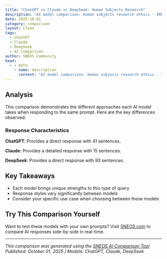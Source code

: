 ```yaml
---
title: "ChatGPT vs Claude vs DeepSeek: Human Subjects Research"
description: "AI model comparison: Human subjects research ethics - IRB approval and participant protection..."
date: 2025-10-01
category: comparison
layout: Clean
tags:
  - ChatGPT
  - Claude
  - DeepSeek
  - AI Comparison
author: SNEOS Community
head:
  - - meta
    - name: description
      content: "AI model comparison: Human subjects research ethics - IRB approval and participant protection..."
---
```


<ChatComparison
  title="ChatGPT vs Claude vs DeepSeek: Human Subjects Research"
  prompt="Human subjects research ethics - IRB approval and participant protection"
  :responses='{
    "ChatGPT": "Certainly! Here\u2019s an overview of human subjects research ethics, focusing on Institutional Review Board (IRB) approval and participant protection:\n\n### Human Subjects Research Ethics: IRB Approval and Participant Protection\n\n#### 1. Purpose of Ethics in Human Subjects Research\nResearch involving human participants must be conducted ethically to:\n- Protect the rights, welfare, and dignity of participants.\n- Ensure the validity and integrity of research.\n- Maintain public trust in research practices.\n\n#### 2. What is an IRB?\n- **Institutional Review Board (IRB)**: A committee established to review, approve, and monitor research involving human subjects.\n- It ensures that research complies with ethical standards and federal regulations (e.g., the U.S. Common Rule, FDA regulations).\n- Typically composed of scientists, non-scientists, and community members.\n\n#### 3. When is IRB Approval Required?\n- Any systematic investigation involving human subjects intended to contribute to generalizable knowledge.\n- Includes surveys, interviews, clinical trials, observational studies, and behavioral research.\n\n#### 4. Key Ethical Principles (Belmont Report)\n- **Respect for Persons**: Treat individuals as autonomous agents and protect those with diminished autonomy.\n- **Beneficence**: Maximize benefits and minimize harms.\n- **Justice**: Fairness in distribution of research benefits and burdens.\n\n#### 5. IRB Review Process\n- **Initial Submission**: Researchers submit a protocol describing objectives, methods, participant recruitment, consent process, risks, and benefits.\n- **Review Type**:\n  - Exempt: Minimal risk, fitting specific categories.\n  - Expedited: Minimal risk but not exempt.\n  - Full Board: More than minimal risk or vulnerable populations.\n- **Approval**: IRB must approve or request modifications before research begins.\n- **Continuing Review**: Periodic review to monitor ongoing research.\n\n#### 6. Participant Protection Measures\n- **Informed Consent**:\n  - Provide clear, comprehensive information about the study.\n  - Explain risks, benefits, procedures, confidentiality, voluntariness, and the right to withdraw.\n  - Obtain documented consent before participation.\n- **Privacy and Confidentiality**:\n  - Protect personal data through coding, secure storage, limited access.\n- **Risk Minimization**:\n  - Design studies to minimize physical, psychological, social, and economic risks.\n- **Special Populations**:\n  - Additional safeguards when involving children, prisoners, pregnant women, or cognitively impaired individuals.\n- **Right to Withdraw**: Participants can leave the study at any time without penalty.\n\n#### 7. Reporting and Compliance\n- Researchers must promptly report adverse events or protocol changes to the IRB.\n- Non-compliance can result in suspension of research and loss of funding.\n\n---\n\nIf you need information tailored to a specific country or regulatory framework, feel free to ask!",
    "Claude": "# Human Subjects Research Ethics: IRB Approval and Participant Protection\n\n## Overview of Human Subjects Research Ethics\n\nHuman subjects research ethics is a framework designed to protect the rights, welfare, and dignity of individuals participating in research studies. This system emerged from historical abuses and is now fundamental to ethical research conduct.\n\n## Institutional Review Boards (IRBs)\n\n### What is an IRB?\nAn Institutional Review Board is an independent committee that reviews and monitors research involving human participants to ensure ethical standards are met.\n\n### IRB Composition\n- **Minimum 5 members** with varying backgrounds\n- At least one scientist and one non-scientist\n- At least one member unaffiliated with the institution\n- May include community representatives\n- Members with expertise relevant to research areas\n\n### IRB Review Process\n\n#### Types of Review:\n1. **Exempt Review**\n   - Minimal risk research in specific categories\n   - Educational practices, surveys, interviews\n   - Publicly available data analysis\n\n2. **Expedited Review**\n   - Minimal risk research\n   - Minor modifications to approved studies\n   - Single reviewer or small subset evaluation\n\n3. **Full Board Review**\n   - Greater than minimal risk\n   - Vulnerable populations\n   - Novel procedures or significant ethical concerns\n\n## Core Ethical Principles\n\n### The Belmont Report Principles (1979)\n\n1. **Respect for Persons**\n   - Autonomy and self-determination\n   - Protection of those with diminished autonomy\n   - Informed consent requirements\n\n2. **Beneficence**\n   - Maximize benefits and minimize harms\n   - Favorable risk-benefit ratio\n   - Researcher obligation to participant welfare\n\n3. **Justice**\n   - Fair distribution of research burdens and benefits\n   - Equitable participant selection\n   - Avoid exploitation of vulnerable populations\n\n## Informed Consent\n\n### Essential Elements\n- **Nature of research** and procedures\n- **Risks and benefits**\n- **Alternative procedures** or treatments\n- **Confidentiality** protections\n- **Voluntary participation** and right to withdraw\n- **Contact information** for questions\n- **Compensation** details (if applicable)\n\n### Special Considerations\n- **Waiver of consent**: Limited circumstances, minimal risk\n- **Assent**: For minors or those with impaired capacity\n- **Ongoing consent**: For longitudinal studies\n- **Cultural sensitivity**: Appropriate for participant populations\n\n## Participant Protection Measures\n\n### Risk Minimization\n- Use procedures consistent with sound research design\n- Minimize risks to participants\n- Consider alternative approaches\n- Regular safety monitoring\n\n### Vulnerable Populations\nSpecial protections for:\n- **Children and minors**\n- **Pregnant women**\n- **Prisoners**\n- **Cognitively impaired individuals**\n- **Economically disadvantaged**\n- **Students/employees** (potential coercion)\n\n### Privacy and Confidentiality\n- **Data security** measures\n- **De-identification** procedures\n- **Limited access** to identifying information\n- **Secure storage** and transmission\n- **Data retention** and destruction policies\n\n## Common Ethical Issues\n\n### Deception in Research\n- Justification required\n- Minimize deception extent\n- Debriefing obligations\n- Cannot involve more than minimal risk\n\n### Conflicts of Interest\n- Financial interests disclosure\n- Management of competing interests\n- Independent oversight\n- Participant notification when appropriate\n\n### Research with Minors\n- Parental permission required\n- Child assent when appropriate\n- Age-appropriate materials\n- Additional risk-benefit considerations\n\n## Ongoing Responsibilities\n\n### Continuing Review\n- Annual review for most studies\n- More frequent review for higher-risk research\n- Progress reports and adverse event reporting\n- Protocol modifications require approval\n\n### Adverse Event Reporting\n- Immediate reporting of serious adverse events\n- Analysis of relationship to research procedures\n- Risk-benefit reassessment\n- Protocol modifications if needed\n\n### Record Keeping\n- Consent documentation\n- IRB correspondence\n- Protocol versions\n- Safety reports and communications\n\n## International Considerations\n\n### Declaration of Helsinki\n- World Medical Association guidelines\n- Emphasis on participant welfare over research interests\n- Special provisions for developing countries\n\n### Good Clinical Practice (GCP)\n- International standards for clinical trials\n- Quality assurance framework\n- Regulatory compliance requirements\n\n## Best Practices\n\n### For Researchers\n1. **Early IRB engagement** in study planning\n2. **Thorough protocol development**\n3. **Clear, understandable consent forms**\n4. **Regular communication** with IRB\n5. **Prompt",
    "DeepSeek": "Of course. This is a critical topic in any field that involves human subjects. Here is a comprehensive overview of human subjects research ethics, focusing on IRB approval and participant protection.\n\n---\n\n### The Core Ethical Framework: The Belmont Report\n\nBefore diving into IRBs, it\u0027s essential to understand the ethical principles that guide them. In the United States, this foundation is **The Belmont Report** (1979). It outlines three core principles:\n\n1.  **Respect for Persons:**\n    *   **Acknowledging autonomy:** Individuals should be treated as autonomous agents capable of making their own informed decisions.\n    *   **Protecting those with diminished autonomy:** Extra protections are necessary for individuals with limited capacity for self-determination (e.g., children, prisoners, individuals with cognitive impairments).\n    *   **Practical Application:** This principle is the basis for the **informed consent process**.\n\n2.  **Beneficence:**\n    *   **The obligation to do no harm:** \u0022First, do no harm\u0022 (non-maleficence).\n    *   **Maximizing possible benefits and minimizing possible risks:** The researcher has an obligation to not only avoid harm but to actively promote the well-being of participants.\n    *   **Practical Application:** This is the driving force behind a rigorous **risk-benefit analysis** in the research design.\n\n3.  **Justice:**\n    *   **Fair distribution of the burdens and benefits of research.** The selection of research subjects must be scrutinized to avoid systematically selecting some classes (e.g., welfare recipients, racial minorities, institutionalized persons) simply because of their easy availability or manipulability.\n    *   **Practical Application:** This ensures that one group does not bear all the risks of research while another group reaps all the benefits.\n\n---\n\n### The Institutional Review Board (IRB)\n\nThe **Institutional Review Board (IRB)**, also known as an Ethics Committee in some countries, is the administrative body established to protect the rights and welfare of human research subjects.\n\n#### What is its Purpose?\nThe IRB is tasked with reviewing, approving, and monitoring all research involving human subjects to ensure it is conducted in accordance with all federal, institutional, and ethical guidelines.\n\n#### What Research Requires IRB Approval?\nAny **systematic investigation** designed to develop or contribute to **generalizable knowledge** that involves **human subjects** requires IRB review. This includes:\n*   **Interventions** (e.g., clinical trials, behavioral exercises)\n*   **Interactions** (e.g., interviews, surveys, focus groups)\n*   **Collection of private, identifiable information** (e.g., medical records, student grades)\n\n**Key Definitions:**\n*   **Human Subject:** A living individual about whom an investigator obtains data through intervention or interaction, or identifiable private information.\n*   **Generalizable Knowledge:** The intent to share the findings beyond the specific program or institution (e.g., through publication, presentation, thesis).\n\n#### The IRB Review Process\n\nNot all research requires a full, in-depth review. The level of review is determined by the level of risk to participants.\n\n1.  **Exempt Review:**\n    *   For research involving **no more than minimal risk** and falling into specific categories defined by federal regulations.\n    *   Examples: Anonymous educational tests, analysis of existing public data, research on normal educational practices.\n    *   \u0022Exempt\u0022 does not mean \u0022no review needed.\u0022 It must still be submitted to the IRB for an official exemption determination.\n\n2.  **Expedited Review:**\n    *   For research involving **no more than minimal risk** that does not fit an exempt category but fits one of the expedited categories.\n    *   Examples: Collection of blood samples from healthy volunteers, voice recordings, research on individual or group characteristics or behavior (e.g., surveys, interviews) that involve minimal risk.\n    *   The review is conducted by the IRB chair or a designated experienced reviewer, not the full committee.\n\n3.  **Full Board Review:**\n    *   For research involving **more than minimal risk**.\n    *   Examples: Studies involving vulnerable populations (children, prisoners), sensitive topics (illegal activities, trauma), or invasive procedures (experimental drug trials).\n    *   The application is reviewed at a convened meeting of the full IRB committee, and approval requires a majority vote.\n\n---\n\n### Participant Protection: Key Mechanisms\n\nThe IRB ensures participant protection through several key mechanisms embedded in the research protocol.\n\n#### 1. Informed Consent\nThis is the cornerstone of ethical research. It is **not just a form, but a process**.\n*   **Key Elements:** The consent form must be in language the participant can understand and must include:\n    *   Purpose of the research, duration, and procedures.\n    *   A description of any foreseeable risks or discomforts.\n    *   A description of any benefits to the subject or others.\n    *   Appropriate alternatives to participation.\n    *   How confidentiality will be maintained.\n    *   Contact information for the researcher and the IRB.\n    *   A clear statement that participation is **voluntary** and that refusal or withdrawal will involve no penalty or loss of benefits.\n*   **Documentation:** Consent is typically documented with a signed form. In some low-risk survey research, completion of the survey may imply consent.\n\n#### 2. Assessment of Risks and Benefits\nThe researcher must perform a detailed analysis, and the IRB must determine that:\n*   Risks to subjects are **minimized**.\n*   Risks are **reasonable in relation to anticipated benefits** (to the subject or to society) and the importance of the knowledge that may be gained.\n\n#### 3. Privacy and Confidentiality\n*   **Privacy:** Control over the extent, timing, and circumstances of sharing oneself with others (e.g., a private room for an interview).\n*   **Confidentiality:** The agreement between the researcher and the participant about how the participant\u0027s identifiable information will be handled, protected, and disseminated.\n*   **Protection Methods:** Using codes instead of names, secure data storage (encrypted files, locked cabinets), destroying identifiers after data collection, and clearly stating limits to confidentiality (e.g., mandatory reporting of child abuse).\n\n#### 4. Protection of Vulnerable Populations\nExtra safeguards are required for groups whose capacity for informed consent may be compromised.\n*   **Children:** Requires **parental permission** and the **child\u0027s assent** (agreement) when they are capable.\n*   **Prisoners:** Subject to specific restrictions to ensure they are not coerced into participation.\n*   **Pregnant Women, Fetuses, \u0026 Neonates:** Specific regulations govern research involving these subjects.\n*   **Individuals with Cognitive Impairments:** May require consent from a legally authorized representative.\n\n#### 5. Data and Safety Monitoring\nFor clinical trials or other higher-risk studies, a **Data and Safety Monitoring Plan (DSMP)** is required to ensure participant safety and data integrity throughout the study.\n\n### Consequences of Non-Compliance\n\nFailing to obtain IRB approval or violating ethical guidelines can have severe consequences:\n*   Suspension or termination of the research.\n*   Invalidation of the research data, preventing publication.\n*   Loss of federal funding for the entire institution.\n*   Professional disciplinary action and damage to reputation.\n*   Legal liability.\n\n### Conclusion\n\nThe system of IRB approval and participant protection is designed to create a culture of conscientiousness and respect in research. It is a collaborative process where researchers, institutions, and oversight bodies work together to ensure that the pursuit of knowledge never comes at the cost of human dignity, rights, or welfare. For any researcher, understanding and adhering to these principles is not just a regulatory hurdle\u2014it is a fundamental professional and ethical responsibility."
  }'
  published-date="10:35"
/>

## Analysis

This comparison demonstrates the different approaches each AI model takes when responding to the same prompt. Here are the key differences observed:

### Response Characteristics

**ChatGPT**: Provides a direct response with 41 sentences. 

**Claude**: Provides a detailed response with 15 sentences. 

**DeepSeek**: Provides a direct response with 93 sentences. 

## Key Takeaways

- Each model brings unique strengths to this type of query
- Response styles vary significantly between models
- Consider your specific use case when choosing between these models

## Try This Comparison Yourself

Want to test these models with your own prompts? Visit [SNEOS.com](https://sneos.com) to compare AI responses side-by-side in real-time.

---

*This comparison was generated using the [SNEOS AI Comparison Tool](https://sneos.com)*
*Published: October 01, 2025 | Models: ChatGPT, Claude, DeepSeek*
